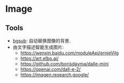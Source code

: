 # Image

## Tools
* [bgsub](https://bgsub.cn/): 自动替换图像的背景.
* 由文字描述智能生成图片:
    * https://wenxin.baidu.com/moduleApi/ernieVilg
    * https://art.elbo.ai/
    * https://github.com/borisdayma/dalle-mini
    * https://openai.com/dall-e-2/
    * https://imagen.research.google/